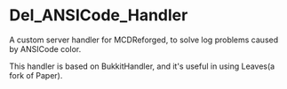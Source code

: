 # Del_ANSICode_Handler
A custom server handler for MCDReforged, to solve log problems caused by ANSICode color. 

This handler is based on BukkitHandler, and it's useful in using Leaves(a fork of Paper).
